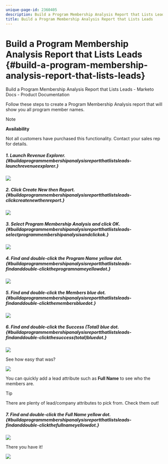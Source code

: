 ```yaml
---
unique-page-id: 2360405
description: Build a Program Membership Analysis Report that Lists Leads - Marketo Docs - Product Documentation
title: Build a Program Membership Analysis Report that Lists Leads
---
```


# Build a Program Membership Analysis Report that Lists Leads {#build-a-program-membership-analysis-report-that-lists-leads}

Build a Program Membership Analysis Report that Lists Leads - Marketo Docs - Product Documentation

Follow these steps to create a Program Membership Analysis report that will show you all program member names.

>[!NOTE]
>
>**Availability**
>
>Not all customers have purchased this functionality. Contact your sales rep for details.

##### 1. Launch Revenue Explorer. {#buildaprogrammembershipanalysisreportthatlistsleads-launchrevenueexplorer.}

![](assets/one.png)

##### 2. Click Create New then Report. {#buildaprogrammembershipanalysisreportthatlistsleads-clickcreatenewthenreport.}

![](assets/two.png)

##### 3. Select Program Membership Analysis and click OK. {#buildaprogrammembershipanalysisreportthatlistsleads-selectprogrammembershipanalysisandclickok.}

![](assets/three.png)  

##### 4. Find and double-click the Program Name yellow dot. {#buildaprogrammembershipanalysisreportthatlistsleads-findanddouble-clicktheprogramnameyellowdot.}

![](assets/four.png)  

##### 5. Find and double-click the Members blue dot. {#buildaprogrammembershipanalysisreportthatlistsleads-findanddouble-clickthemembersbluedot.}

![](assets/five.png)

##### 6. Find and double-click the Success (Total) blue dot. {#buildaprogrammembershipanalysisreportthatlistsleads-findanddouble-clickthesuccess(total)bluedot.}

![](assets/six.png)

See how easy that was?

![](assets/seven.png)

You can quickly add a lead attribute such as **Full Name** to see who the members are.

>[!TIP]
>
>There are plenty of lead/company attributes to pick from. Check them out!

##### 7. Find and double-click the Full Name yellow dot. {#buildaprogrammembershipanalysisreportthatlistsleads-findanddouble-clickthefullnameyellowdot.}

![](assets/eight.png)

There you have it!

![](assets/nine.png)

